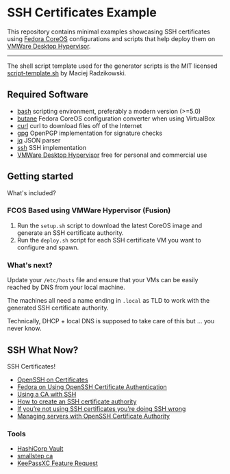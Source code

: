 # SSH Certificates Example

This repository contains minimal examples showcasing SSH certificates using [Fedora CoreOS](https://docs.fedoraproject.org/en-US/fedora-coreos/)
configurations and scripts that help deploy them on [VMWare Desktop Hypervisor](https://www.vmware.com/products/desktop-hypervisor).

---

The shell script template used for the generator scripts is the MIT licensed [script-template.sh](https://gist.github.com/m-radzikowski/53e0b39e9a59a1518990e76c2bff8038)
by Maciej Radzikowski.

## Required Software

- [bash](https://www.gnu.org/software/bash/) scripting environment, preferably a modern version (>=5.0)
- [butane](https://github.com/coreos/butane) Fedora CoreOS configuration converter when using VirtualBox
- [curl](https://github.com/curl/curl) curl to download files off of the Internet
- [gpg](https://www.gnupg.org/) OpenPGP implementation for signature checks
- [jq](https://stedolan.github.io/jq/) JSON parser
- [ssh](https://www.openssh.com) SSH implementation
- [VMWare Desktop Hypervisor](https://www.vmware.com/products/desktop-hypervisor) free for personal and commercial use

## Getting started

What's included?

### FCOS Based using VMWare Hypervisor (Fusion)

1. Run the `setup.sh` script to download the latest CoreOS image and generate an SSH certificate authority.
2. Run the `deploy.sh` script for each SSH certificate VM you want to configure and spawn.

### What's next?

Update your `/etc/hosts` file and ensure that your VMs can be easily reached by DNS from your local machine.

The machines all need a name ending in `.local` as TLD to work with the generated SSH certificate authority.

Technically, DHCP + local DNS is supposed to take care of this but … you never know.

## SSH What Now?

SSH Certificates!

- [OpenSSH on Certificates](https://man.openbsd.org/ssh-keygen.1#CERTIFICATES)
- [Fedora on Using OpenSSH Certificate Authentication](https://docs.fedoraproject.org/en-US/fedora/rawhide/system-administrators-guide/infrastructure-services/OpenSSH/#sec-Using_OpenSSH_Certificate_Authentication)
- [Using a CA with SSH](https://www.lorier.net/docs/ssh-ca.html)
- [How to create an SSH certificate authority](https://jameshfisher.com/2018/03/16/how-to-create-an-ssh-certificate-authority/)
- [If you’re not using SSH certificates you’re doing SSH wrong](https://smallstep.com/blog/use-ssh-certificates/)
- [Managing servers with OpenSSH Certificate Authority](https://ibug.io/blog/2019/12/manage-servers-with-ssh-ca/)

### Tools

- [HashiCorp Vault](https://developer.hashicorp.com/vault/docs/secrets/ssh/signed-ssh-certificates)
- [smallstep ca](https://smallstep.com/docs/step-ca/#ssh-certificate-authority)
- [KeePassXC Feature Request](https://github.com/keepassxreboot/keepassxc/issues/5486) 

